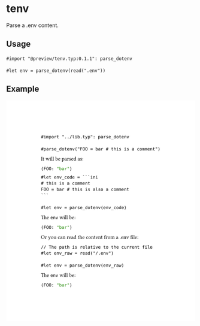# tenv

Parse a .env content.

## Usage

```typ
#import "@preview/tenv.typ:0.1.1": parse_dotenv

#let env = parse_dotenv(read(".env"))
```

## Example

![Example](./example.png)
